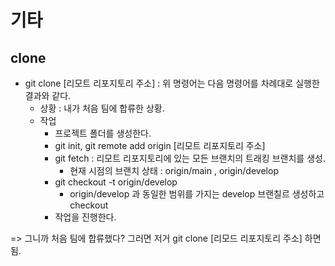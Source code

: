 # 기타

## clone
  - git clone [리모트 리포지토리 주소] 
  : 위 명령어는 다음 명령어를 차례대로 실행한 결과와 같다.
    - 상황 : 내가 처음 팀에 합류한 상황.
    - 작업
      - 프로젝트 폴더를 생성한다.
      - git init, git remote add origin [리모트 리포지토리 주소]
      - git fetch : 리모트 리포지토리에 있는 모든 브랜치의 트래킹 브랜치를 생성.
        - 현재 시점의 브랜치 상태 : origin/main , origin/develop
      - git checkout -t origin/develop
        - origin/develop 과 동일한 범위를 가지는 develop 브랜칠르 생성하고 checkout
      - 작업을 진행한다.

  => 그니까 처음 팀에 합류했다? 그러면 저거 git clone [리모드 리포지토리 주소] 하면 됨.